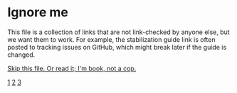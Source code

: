 # Ignore me

This file is a collection of links that are not link-checked by anyone else,
but we want them to work. For example, the stabilization guide link is often
posted to tracking issues on GitHub, which might break later if the guide is
changed.

[Skip this file. Or read it; I'm book, not a cop.](https://imgur.com/gallery/mSHi8)

[1](https://forge.rust-lang.org/stabilization-guide.html)
[2](https://rust-lang.github.io/rustc-guide/stabilization_guide.html#documentation-prs)
[3](https://forge.rust-lang.org/stabilization-guide.html#updating-documentation)
